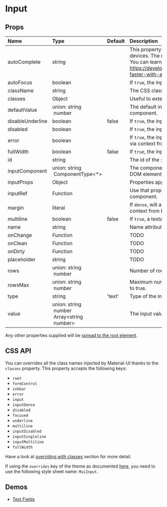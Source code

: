 <!--- This documentation is automatically generated, do not try to edit it. -->

# Input



## Props
| Name | Type | Default | Description |
|:-----|:-----|:--------|:------------|
| autoComplete | string |  | This property helps users to fill forms faster, especially on mobile devices. The name can be confusion, it's more like an autofill. You can learn about it with that article https://developers.google.com/web/updates/2015/06/checkout-faster-with-autofill |
| autoFocus | boolean |  | If `true`, the input will be focused during the first mount. |
| className | string |  | The CSS class name of the wrapper element. |
| classes | Object |  | Useful to extend the style applied to components. |
| defaultValue | union:&nbsp;string<br>&nbsp;number<br> |  | The default input value, useful when not controlling the component. |
| disableUnderline | boolean | false | If `true`, the input will not have an underline. |
| disabled | boolean |  | If `true`, the input will be disabled. |
| error | boolean |  | If `true`, the input will indicate an error. This is normally obtained via context from FormControl. |
| fullWidth | boolean | false | If `true`, the input will take up the full width of its container. |
| id | string |  | The id of the `input` element. |
| inputComponent | union:&nbsp;string<br>&nbsp;ComponentType<*><br> |  | The component used for the input node. Either a string to use a DOM element or a component. It's an `input` by default. |
| inputProps | Object |  | Properties applied to the `input` element. |
| inputRef | Function |  | Use that property to pass a ref callback to the native input component. |
| margin | literal |  | If `dense`, will adjust vertical spacing. This is normally obtained via context from FormControl. |
| multiline | boolean | false | If `true`, a textarea element will be rendered. |
| name | string |  | Name attribute of the `input` element. |
| onChange | Function |  | TODO |
| onClean | Function |  | TODO |
| onDirty | Function |  | TODO |
| placeholder | string |  | TODO |
| rows | union:&nbsp;string<br>&nbsp;number<br> |  | Number of rows to display when multiline option is set to true. |
| rowsMax | union:&nbsp;string<br>&nbsp;number<br> |  | Maximum number of rows to display when multiline option is set to true. |
| type | string | 'text' | Type of the input element. It should be a valid HTML5 input type. |
| value | union:&nbsp;string<br>&nbsp;number<br>&nbsp;Array<string<br>&nbsp;number><br> |  | The input value, required for a controlled component. |

Any other properties supplied will be [spread to the root element](/customization/api#spread).

## CSS API

You can overrides all the class names injected by Material-UI thanks to the `classes` property.
This property accepts the following keys:
- `root`
- `formControl`
- `inkbar`
- `error`
- `input`
- `inputDense`
- `disabled`
- `focused`
- `underline`
- `multiline`
- `inputDisabled`
- `inputSingleline`
- `inputMultiline`
- `fullWidth`

Have a look at [overriding with classes](/customization/overrides#overriding-with-classes)
section for more detail.

If using the `overrides` key of the theme as documented
[here](/customization/themes#customizing-all-instances-of-a-component-type),
you need to use the following style sheet name: `MuiInput`.

## Demos

- [Text Fields](/demos/text-fields)

